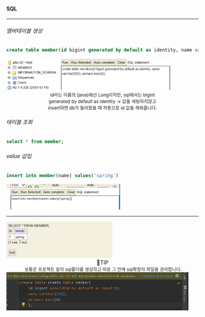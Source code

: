 #### SQL

<hr></hr>

###### 멤버테이블 생성

```sql
create table member(id bigint generated by default as identity, name varchar(255), primary key(id));
```

<img src="SQL\1.PNG" alt="image-20210115024745077" style="zoom:80%;" />



<center><small>id라는 이름의 (java)에선 Long이지만, sql에서는 bigint<br>
generated by default as identity -> 값을 세팅하지않고 <br>insert하면 db가 들어왔을 때 자동으로 id 값을 채워줍니다.<br>
    </small></center>



###### 테이블 조회

```sql
select * from member;
```

###### value 삽입

```sql
insert into member(name) values('spring')
```

<img src="SQL\2.PNG" alt="image-20210115024745077" style="zoom:80%;" />

<hr></hr>

<img src="SQL\3.PNG" alt="image-20210115024745077" style="zoom:80%;" />

<center>👺TIP</center>

<center><small> 보통은 프로젝트 밑의 sql폴더를 생성하고 따로 그 안에 sql확장자 파일을 관리합니다.</small></center>

<img src="SQL\4.PNG" alt="image-20210115024745077" style="zoom:80%;" />

